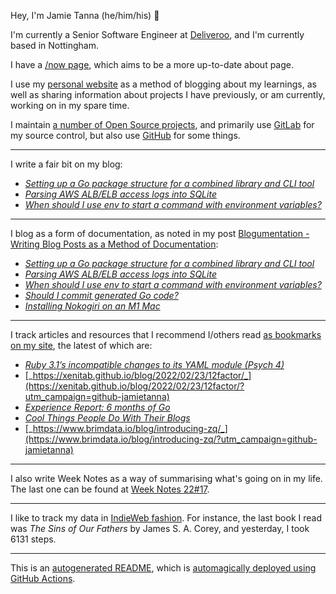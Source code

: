 Hey, I'm Jamie Tanna (he/him/his) 👋

I'm currently a Senior Software Engineer at [Deliveroo](https://deliveroo.engineering/), and I'm currently based in Nottingham.

I have a [/now page](https://www.jvt.me/now/?utm_campaign=github-jamietanna), which aims to be a more up-to-date about page.

I use my [personal website](https://www.jvt.me/?utm_campaign=github-jamietanna) as a method of blogging about my learnings, as well as sharing information about projects I have previously, or am currently, working on in my spare time.

I maintain [a number of Open Source projects](https://www.jvt.me/open-source/?utm_campaign=github-jamietanna), and primarily use [GitLab](https://gitlab.com/jamietanna) for my source control, but also use [GitHub](https://github.com/jamietanna) for some things.

---

I write a fair bit on my blog:


- [_Setting up a Go package structure for a combined library and CLI tool_](https://www.jvt.me/posts/2022/05/06/go-cli-package-structure/?utm_campaign=github-jamietanna)
- [_Parsing AWS ALB/ELB access logs into SQLite_](https://www.jvt.me/posts/2022/05/06/elb-alb-logs-sqlite/?utm_campaign=github-jamietanna)
- [_When should I use env to start a command with environment variables?_](https://www.jvt.me/posts/2022/05/05/env-environment-variables/?utm_campaign=github-jamietanna)

---

I blog as a form of documentation, as noted in my post [Blogumentation - Writing Blog Posts as a Method of Documentation](https://www.jvt.me/posts/2017/06/25/blogumentation/?utm_campaign=github-jamietanna):


- [_Setting up a Go package structure for a combined library and CLI tool_](https://www.jvt.me/posts/2022/05/06/go-cli-package-structure/?utm_campaign=github-jamietanna)
- [_Parsing AWS ALB/ELB access logs into SQLite_](https://www.jvt.me/posts/2022/05/06/elb-alb-logs-sqlite/?utm_campaign=github-jamietanna)
- [_When should I use env to start a command with environment variables?_](https://www.jvt.me/posts/2022/05/05/env-environment-variables/?utm_campaign=github-jamietanna)
- [_Should I commit generated Go code?_](https://www.jvt.me/posts/2022/05/05/commit-go-generate/?utm_campaign=github-jamietanna)
- [_Installing Nokogiri on an M1 Mac_](https://www.jvt.me/posts/2022/05/01/nokogiri-m1-mac/?utm_campaign=github-jamietanna)

---

I track articles and resources that I recommend I/others read [as bookmarks on my site](https://www.jvt.me/kind/bookmarks/?utm_campaign=github-jamietanna), the latest of which are:


- [_Ruby 3.1’s incompatible changes to its YAML module (Psych 4)_](https://www.ctrl.blog/entry/ruby-psych4.html?utm_campaign=github-jamietanna)
- [_https://xenitab.github.io/blog/2022/02/23/12factor/_](https://xenitab.github.io/blog/2022/02/23/12factor/?utm_campaign=github-jamietanna)
- [_Experience Report: 6 months of Go_](https://typesanitizer.com/blog/go-experience-report.html?utm_campaign=github-jamietanna)
- [_Cool Things People Do With Their Blogs_](https://brainbaking.com/post/2022/04/cool-things-people-do-with-their-blogs/?utm_campaign=github-jamietanna)
- [_https://www.brimdata.io/blog/introducing-zq/_](https://www.brimdata.io/blog/introducing-zq/?utm_campaign=github-jamietanna)

---

I also write Week Notes as a way of summarising what's going on in my life. The last one can be found at [Week Notes 22#17](https://www.jvt.me/week-notes/2022/17/?utm_campaign=github-jamietanna).

---

I like to track my data in [IndieWeb fashion](https://indieweb.org/why). For instance, the last book I read was _The Sins of Our Fathers_ by James S. A. Corey, and yesterday, I took 6131 steps.

---
This is an [autogenerated README](https://www.jvt.me/posts/2022/01/12/autogenerated-profile-readme/?utm_campaign=github-jamietanna), which is [automagically deployed using GitHub Actions](https://github.com/jamietanna/jamietanna/blob/main/.github/workflows/rebuild.yml).
